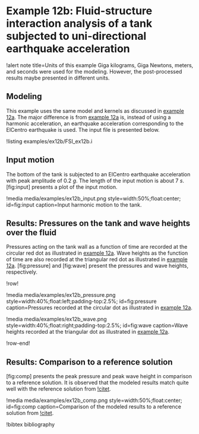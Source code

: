 # Example 12b: Fluid-structure interaction analysis of a tank subjected to uni-directional earthquake acceleration

!alert note title=Units of this example
Giga kilograms, Giga Newtons, meters, and seconds were used for the modeling. However, the
post-processed results maybe presented in different units.

## Modeling

This example uses the same model and kernels as discussed in [example 12a](examples/example12a.md).
 The major difference is from [example 12a](examples/example12a.md) is, instead of
using a harmonic acceleration, an earthquake acceleration corresponding to the
ElCentro earthquake is used. The input file is presented below.

!listing examples/ex12b/FSI_ex12b.i

## Input motion

The bottom of the tank is subjected to an ElCentro earthquake acceleration with
peak amplitude of 0.2 $g$. The length of the input motion is about 7 $s$. [fig:input] presents
 a plot of the input motion.

!media media/examples/ex12b_input.png
 style=width:50%;float:center;
 id=fig:input
 caption=Input harmonic motion to the tank.

## Results: Pressures on the tank and wave heights over the fluid

Pressures acting on the tank wall as a function of time are recorded at the circular
red dot as illustrated in [example 12a](examples/example12a.md). Wave heights as the function of time are also
recorded at the triangular red dot as illustrated in [example 12a](examples/example12a.md). [fig:pressure] and [fig:wave]
present the pressures and wave heights, respectively.

!row!

!media media/examples/ex12b_pressure.png
 style=width:40%;float:left;padding-top:2.5%;
 id=fig:pressure
 caption=Pressures recorded at the circular dot as illustrated in [example 12a](examples/example12a.md).

!media media/examples/ex12b_wave.png
 style=width:40%;float:right;padding-top:2.5%;
 id=fig:wave
 caption=Wave heights recorded at the triangular dot as illustrated in [example 12a](examples/example12a.md).

!row-end!

## Results: Comparison to a reference solution

[fig:comp] presents the peak pressure and peak wave height in comparison to a reference solution.
It is observed that the modeled results match quite well with the reference solution from [!citet](Yu2020a).

!media media/examples/ex12b_comp.png
 style=width:50%;float:center;
 id=fig:comp
 caption=Comparison of the modeled results to a reference solution from [!citet](Yu2020a).

!bibtex bibliography
